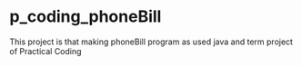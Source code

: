 # p_coding_phoneBill
This project is that making phoneBill program as used java and term project of Practical Coding
